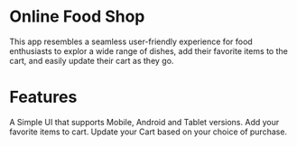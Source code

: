 # Online Food Shop

This app resembles a seamless user-friendly experience for food enthusiasts to explor a wide range of dishes, add their favorite items to the cart, and easily update their cart as they go.

# Features
A Simple UI that supports Mobile, Android and Tablet versions.
Add your favorite items to cart.
Update your Cart based on your choice of purchase.

